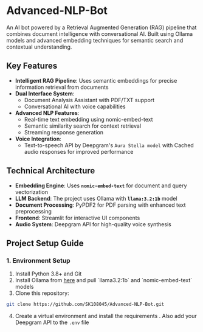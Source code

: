 # Advanced-NLP-Bot
An AI bot powered by a Retrieval Augmented Generation (RAG) pipeline that combines document intelligence with conversational AI. Built using Ollama models and advanced embedding techniques for semantic search and contextual understanding.
## Key Features

- **Intelligent RAG Pipeline**: Uses semantic embeddings for precise information retrieval from documents
- **Dual Interface System**: 
  - Document Analysis Assistant with PDF/TXT support
  - Conversational AI with voice capabilities
- **Advanced NLP Features**:
  - Real-time text embedding using nomic-embed-text
  - Semantic similarity search for context retrieval
  - Streaming response generation
- **Voice Integration**:
  - Text-to-speech API by Deepgram's `Aura Stella model` with Cached audio responses for improved performance

## Technical Architecture

- **Embedding Engine**: Uses **`nomic-embed-text`** for document and query vectorization
- **LLM Backend**: The project uses Ollama with **`llama:3.2:1b`** model
- **Document Processing**: PyPDF2 for PDF parsing with enhanced text preprocessing
- **Frontend**: Streamlit for interactive UI components
- **Audio System**: Deepgram API for high-quality voice synthesis
  
## Project Setup Guide

### 1. Environment Setup

1. Install Python 3.8+ and Git
2. Install Ollama from [here]([https://ollama.ai](https://ollama.com/download)) and pull `llama3.2:1b` and `nomic-embed-text` models
3. Clone this repository:
```bash
git clone https://github.com/SK108045/Advanced-NLP-Bot.git
```
4. Create a virtual environment and install the requirements . Also add your Deepgram API to the `.env` file
   
